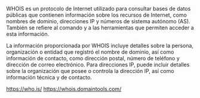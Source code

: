 WHOIS es un protocolo de Internet utilizado para consultar bases de datos públicas que contienen información sobre los recursos de Internet, como nombres de dominio, direcciones IP y números de sistema autónomo (AS). También se refiere al comando y a las herramientas que permiten acceder a esta información.

La información proporcionada por WHOIS incluye detalles sobre la persona, organización o entidad que registró el nombre de dominio, así como información de contacto, como dirección postal, número de teléfono y dirección de correo electrónico. Para direcciones IP, puede incluir detalles sobre la organización que posee o controla la dirección IP, así como información técnica y de contacto.

https://who.is/
https://whois.domaintools.com/

